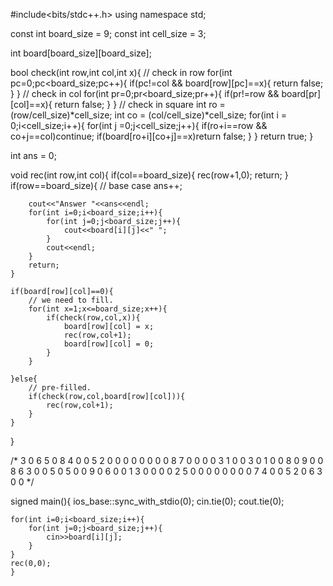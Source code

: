 
#include<bits/stdc++.h>
using namespace std;

const int board_size = 9;
const int cell_size = 3;

int board[board_size][board_size];


bool check(int row,int col,int x){
	// check in row
	for(int pc=0;pc<board_size;pc++){
		if(pc!=col && board[row][pc]==x){
			return false;
		}
	}
	// check in col
	for(int pr=0;pr<board_size;pr++){
		if(pr!=row && board[pr][col]==x){
			return false;
		}
	}
	// check in square
	int ro = (row/cell_size)*cell_size;
	int co = (col/cell_size)*cell_size;
	for(int i = 0;i<cell_size;i++){
		for(int j =0;j<cell_size;j++){
			if(ro+i==row && co+j==col)continue;
			if(board[ro+i][co+j]==x)return false;
		}
	}
	return true;
}

int ans = 0;

void rec(int row,int col){
	if(col==board_size){
		rec(row+1,0);
		return;
	}
	if(row==board_size){
		// base case
		ans++;

		cout<<"Answer "<<ans<<endl;
		for(int i=0;i<board_size;i++){
			for(int j=0;j<board_size;j++){
				cout<<board[i][j]<<" ";
			}
			cout<<endl;
		}
		return;
	}

	if(board[row][col]==0){
		// we need to fill.
		for(int x=1;x<=board_size;x++){
			if(check(row,col,x)){
				board[row][col] = x;
				rec(row,col+1);
				board[row][col] = 0;
			}
		}

	}else{
		// pre-filled.
		if(check(row,col,board[row][col])){
			rec(row,col+1);
		}
	}
}

/*
3 0 6 5 0 8 4 0 0
5 2 0 0 0 0 0 0 0
0 8 7 0 0 0 0 3 1
0 0 3 0 1 0 0 8 0
9 0 0 8 6 3 0 0 5
0 5 0 0 9 0 6 0 0
1 3 0 0 0 0 2 5 0
0 0 0 0 0 0 0 7 4
0 0 5 2 0 6 3 0 0
*/



signed main(){
	ios_base::sync_with_stdio(0);
	cin.tie(0); cout.tie(0);

	for(int i=0;i<board_size;i++){
		for(int j=0;j<board_size;j++){
			cin>>board[i][j];
		}
	}
	rec(0,0);
	}
